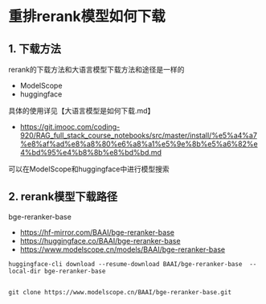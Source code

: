 # 重排rerank模型如何下载

## 1. 下载方法

rerank的下载方法和大语言模型下载方法和途径是一样的

- ModelScope
- huggingface

具体的使用详见【大语言模型是如何下载.md】
- https://git.imooc.com/coding-920/RAG_full_stack_course_notebooks/src/master/install/%e5%a4%a7%e8%af%ad%e8%a8%80%e6%a8%a1%e5%9e%8b%e5%a6%82%e4%bd%95%e4%b8%8b%e8%bd%bd.md


可以在ModelScope和huggingface中进行模型搜索


## 2. rerank模型下载路径

bge-reranker-base

- https://hf-mirror.com/BAAI/bge-reranker-base
- https://huggingface.co/BAAI/bge-reranker-base
- https://www.modelscope.cn/models/BAAI/bge-reranker-base

``` shell
huggingface-cli download --resume-download BAAI/bge-reranker-base  --local-dir bge-reranker-base


git clone https://www.modelscope.cn/BAAI/bge-reranker-base.git

``` 